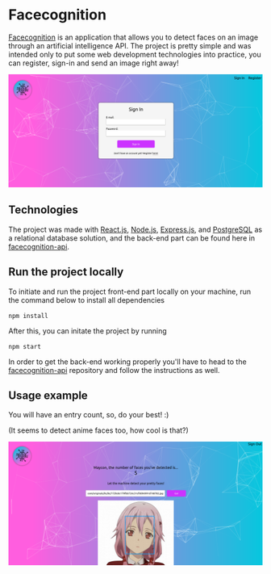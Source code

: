 # Facecognition

[Facecognition](https://facecognition.herokuapp.com/) is an application that allows you to detect faces on an image through an artificial intelligence API. The project is pretty simple and was intended only to put some web development technologies into practice, you can register, sign-in and send an image right away!

<img src='images/home_screenshot.png' width=800px>

## Technologies

The project was made with [React.js](https://reactjs.org/), [Node.js](https://nodejs.org/en/), [Express.js](https://expressjs.com/), and [PostgreSQL](https://www.postgresql.org/) as a relational database solution, and the back-end part can be found here in [facecognition-api](https://github.com/mdibian/facecognition-api).

## Run the project locally

To initiate and run the project front-end part locally on your machine, run the command below to install all dependencies
 ```
 npm install
 ``` 
 
After this, you can initate the project by running
 ```
 npm start
 ```
 
In order to get the back-end working properly you'll have to head to the [facecognition-api](https://github.com/mdibian/facecognition-api) repository and follow the instructions as well.

## Usage example

You will have an entry count, so, do your best! :)

(It seems to detect anime faces too, how cool is that?)

<img src='images/detect_screenshot.png' width=800px>
